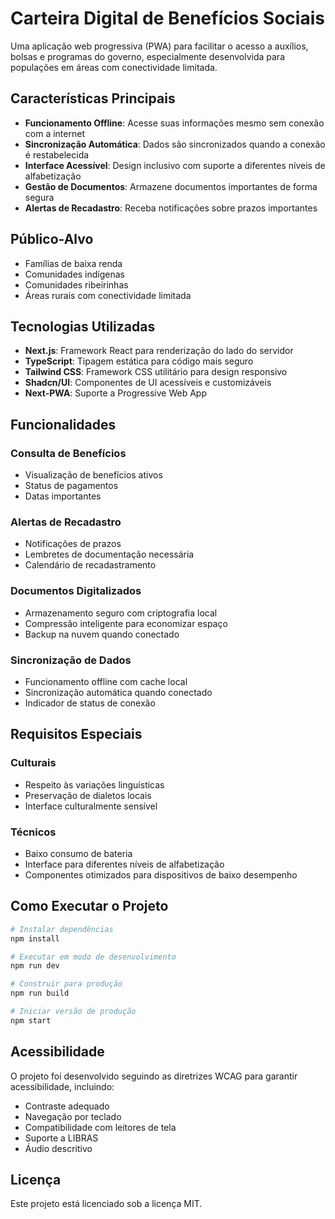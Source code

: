 # Carteira Digital de Benefícios Sociais

Uma aplicação web progressiva (PWA) para facilitar o acesso a auxílios, bolsas e programas do governo, especialmente desenvolvida para populações em áreas com conectividade limitada.

## Características Principais

- **Funcionamento Offline**: Acesse suas informações mesmo sem conexão com a internet
- **Sincronização Automática**: Dados são sincronizados quando a conexão é restabelecida
- **Interface Acessível**: Design inclusivo com suporte a diferentes níveis de alfabetização
- **Gestão de Documentos**: Armazene documentos importantes de forma segura
- **Alertas de Recadastro**: Receba notificações sobre prazos importantes

## Público-Alvo

- Famílias de baixa renda
- Comunidades indígenas
- Comunidades ribeirinhas
- Áreas rurais com conectividade limitada

## Tecnologias Utilizadas

- **Next.js**: Framework React para renderização do lado do servidor
- **TypeScript**: Tipagem estática para código mais seguro
- **Tailwind CSS**: Framework CSS utilitário para design responsivo
- **Shadcn/UI**: Componentes de UI acessíveis e customizáveis
- **Next-PWA**: Suporte a Progressive Web App

## Funcionalidades

### Consulta de Benefícios
- Visualização de benefícios ativos
- Status de pagamentos
- Datas importantes

### Alertas de Recadastro
- Notificações de prazos
- Lembretes de documentação necessária
- Calendário de recadastramento

### Documentos Digitalizados
- Armazenamento seguro com criptografia local
- Compressão inteligente para economizar espaço
- Backup na nuvem quando conectado

### Sincronização de Dados
- Funcionamento offline com cache local
- Sincronização automática quando conectado
- Indicador de status de conexão

## Requisitos Especiais

### Culturais
- Respeito às variações linguísticas
- Preservação de dialetos locais
- Interface culturalmente sensível

### Técnicos
- Baixo consumo de bateria
- Interface para diferentes níveis de alfabetização
- Componentes otimizados para dispositivos de baixo desempenho

## Como Executar o Projeto

```bash
# Instalar dependências
npm install

# Executar em modo de desenvolvimento
npm run dev

# Construir para produção
npm run build

# Iniciar versão de produção
npm start
```

## Acessibilidade

O projeto foi desenvolvido seguindo as diretrizes WCAG para garantir acessibilidade, incluindo:

- Contraste adequado
- Navegação por teclado
- Compatibilidade com leitores de tela
- Suporte a LIBRAS
- Áudio descritivo

## Licença

Este projeto está licenciado sob a licença MIT.